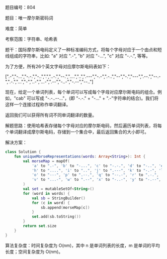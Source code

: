 题目编号：804

题目：唯一摩尔斯密码词

难度：简单

考察范围：字符串、哈希表

题干：国际摩尔斯电码定义了一种标准编码方式，将每个字母对应于一个由点和短线组成的字符串，比如: "a" 对应 ".-", "b" 对应 "-...", "c" 对应 "-.-.", 等等。

为了方便，所有26个英文字母对应摩尔斯电码表如下：

[".-","-...","-.-.","-..",".","..-.","--.","....","..",".---","-.-",".-..","--","-.","---",".--.","--.-",".-.","...","-","..-","...-",".--","-..-","-.--","--.."]

现在，给定一个单词列表，每个单词可以写成每个字母对应摩尔斯电码的组合。例如，"cab" 可以写成 "-.-..--..."，(即 "-.-." + "-..." + ".-"字符串的结合)。我们将这样一个连接过程称作单词翻译。

返回我们可以获得所有词不同单词翻译的数量。

解题思路：使用哈希表存储每个字母对应的摩尔斯电码，然后遍历单词列表，将每个单词翻译成摩尔斯电码，存储到一个集合中，最后返回集合的大小即可。

解决方案：

```kotlin
class Solution {
    fun uniqueMorseRepresentations(words: Array<String>): Int {
        val morseMap = mapOf(
            'a' to ".-", 'b' to "-...", 'c' to "-.-.", 'd' to "-..", 'e' to ".", 'f' to "..-.", 'g' to "--.",
            'h' to "....", 'i' to "..", 'j' to ".---", 'k' to "-.-", 'l' to ".-..", 'm' to "--", 'n' to "-.",
            'o' to "---", 'p' to ".--.", 'q' to "--.-", 'r' to ".-.", 's' to "...", 't' to "-", 'u' to "..-",
            'v' to "...-", 'w' to ".--", 'x' to "-..-", 'y' to "-.--", 'z' to "--.."
        )
        val set = mutableSetOf<String>()
        for (word in words) {
            val sb = StringBuilder()
            for (c in word) {
                sb.append(morseMap[c])
            }
            set.add(sb.toString())
        }
        return set.size
    }
}
```

算法复杂度：时间复杂度为 O(nm)，其中 n 是单词列表的长度，m 是单词的平均长度；空间复杂度为 O(nm)。
